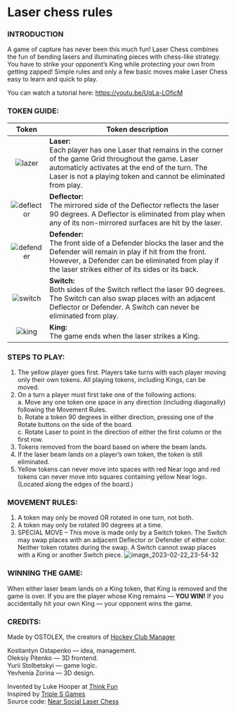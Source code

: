 # Laser chess rules
### INTRODUCTION
 A game of capture has never been this much fun! Laser Chess combines the fun of bending lasers and illuminating pieces with chess-like strategy. You have to strike your opponent’s King while protecting your own from getting zapped! Simple rules and only a few basic moves make Laser Chess easy to learn and quick to play.

You can watch a tutorial here: https://youtu.be/UqLa-LOficM

### TOKEN GUIDE:
| Token  | Token description |
|:-------------:| ------------- |
|![lazer](https://user-images.githubusercontent.com/63261287/220796754-f024c3ef-4299-437d-a8f0-0356faba9e3e.png)| **Laser:**  <br> Each player has one Laser that remains in the corner of the game Grid throughout the game. Laser automaticly activates at the end of the turn. The Laser is not a playing token and cannot be eliminated from play.  |
|![deflector](https://user-images.githubusercontent.com/63261287/220794859-986c4599-b6f4-4430-8bda-3a52775bc284.png)| **Deflector:** <br> The mirrored side of the Deflector reflects the laser 90 degrees. A Deflector is eliminated from play when any of its non-mirrored surfaces are hit by the laser.  |
|![defender](https://user-images.githubusercontent.com/63261287/220796809-20433f68-6b7d-4e46-b851-e803e7e1a483.png)| **Defender:** <br> The front side of a Defender blocks the laser and the Defender will remain in play if hit from the front. However, a Defender can be eliminated from play if the laser strikes either of its sides or its back.  |
|![switch](https://user-images.githubusercontent.com/63261287/220795854-70d9a5a4-9540-4b6f-ae76-9cc0a1fd047c.png)| **Switch:** <br> Both sides of the Switch reflect the laser 90 degrees. The Switch can also swap places with an adjacent Deflector or Defender. A Switch can never be eliminated from play.  |
|![king](https://user-images.githubusercontent.com/63261287/220796842-aa9df965-a379-4e8d-8587-db14cba006d1.png)| **King:** <br> The game ends when the laser strikes a King.  |

### STEPS TO PLAY:
1. The yellow player goes first. Players take turns with each player moving only their own tokens. All playing tokens, including Kings, can be moved.
2. On a turn a player must first take one of the following actions: <br>
a. Move any one token one space in any direction (including diagonally) following the Movement Rules. <br>
b. Rotate a token 90 degrees in either direction, pressing one of the Rotate buttons on the side of the board. <br>
c. Rotate Laser to point in the direction of either the first column or the first row. <br>
3. Tokens removed from the board based on where the beam lands.
4. If the laser beam lands on a player’s own token, the token is still eliminated.
5. Yellow tokens can never move into spaces with red Near logo and red tokens can never move into squares containing yellow Near logo. (Located along the edges of the board.)

### MOVEMENT RULES:
1. A token may only be moved OR rotated in one turn, not both.
2. A token may only be rotated 90 degrees at a time. 
3. SPECIAL MOVE – This move is made only by a Switch token. The Switch may swap places with an adjacent Deflector or Defender of either color. Neither token rotates during the swap. A Switch cannot swap places with a King or another Switch piece.
![image_2023-02-22_23-54-32](https://user-images.githubusercontent.com/63261287/220784612-def19a08-8c27-4300-903c-fc198a3e9b51.png)


### WINNING THE GAME:
When either laser beam lands on a King token, that King is removed and the game is over. If you are the player whose King remains — **YOU WIN!**
If you accidentally hit your own King — your opponent wins the game. 

### CREDITS:
Made by OSTOLEX, the creators of [Hockey Club Manager](https://www.hockeyclubmanager.com) <br>

Kostiantyn Ostapenko — idea, management. <br>
Oleksiy Pitenko — 3D frontend. <br>
Yurii Stolbetskyi — game logic. <br>
Yevhenia Zorina — 3D design. <br>

Invented by Luke Hooper at [Think Fun](https://www.thinkfun.com) <br>
Inspired by [Triple S Games](https://www.youtube.com/@TripleSGames) <br>
Source code: [Near Social Laser Chess](https://github.com/near-social-laser-chess)
